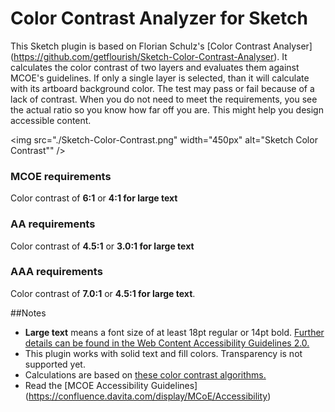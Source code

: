 # Color Contrast Analyzer for Sketch

This Sketch plugin is based on Florian Schulz's [Color Contrast Analyser] (https://github.com/getflourish/Sketch-Color-Contrast-Analyser). It calculates the color contrast of two layers and evaluates them against MCOE's guidelines. If only a single layer is selected, than it will calculate with its artboard background color. The test may pass or fail because of a lack of contrast. When you do not need to meet the requirements, you see the actual ratio so you know how far off you are. This might help you design accessible content.

<img src="./Sketch-Color-Contrast.png" width="450px" alt="Sketch Color Contrast"" />

### MCOE requirements
Color contrast of **6:1** or **4:1 for large text**

### AA requirements
Color contrast of **4.5:1** or **3.0:1 for large text**

### AAA requirements
Color contrast of **7.0:1** or **4.5:1 for large text**.

##Notes
- **Large text** means a font size of at least 18pt regular or 14pt bold. [Further details can be found in the Web Content Accessibility Guidelines 2.0.](http://www.w3.org/WAI/WCAG20/quickref/#qr-visual-audio-contrast-contrast)
- This plugin works with solid text and fill colors. Transparency is not supported yet. 
- Calculations are based on [these color contrast algorithms.](http://gmazzocato.altervista.org/colorwheel/algo.php)
- Read the [MCOE Accessibility Guidelines] (https://confluence.davita.com/display/MCoE/Accessibility)
